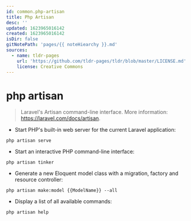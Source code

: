 ```yaml
---
id: common.php-artisan
title: Php Artisan
desc: ''
updated: 1623965016142
created: 1623965016142
isDir: false
gitNotePath: 'pages/{{ noteHiearchy }}.md'
sources:
  - name: tldr-pages
    url: 'https://github.com/tldr-pages/tldr/blob/master/LICENSE.md'
    license: Creative Commons
---
```

# php artisan

> Laravel's Artisan command-line interface.
> More information: <https://laravel.com/docs/artisan>.

- Start PHP's built-in web server for the current Laravel application:

`php artisan serve`

- Start an interactive PHP command-line interface:

`php artisan tinker`

- Generate a new Eloquent model class with a migration, factory and resource controller:

`php artisan make:model {{ModelName}} --all`

- Display a list of all available commands:

`php artisan help`

